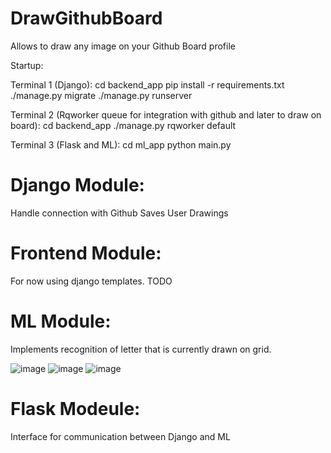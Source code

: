 # DrawGithubBoard
Allows to draw any image on your Github Board profile


Startup:

Terminal 1 (Django):
cd backend_app
pip install -r requirements.txt
./manage.py migrate
./manage.py runserver

Terminal 2 (Rqworker queue for integration with github and later to draw on board):
cd backend_app
./manage.py rqworker default

Terminal 3 (Flask and ML):
cd ml_app
python main.py


# Django Module:
Handle connection with Github
Saves User Drawings

# Frontend Module:
For now using django templates. TODO

# ML Module:
Implements recognition of letter that is currently drawn on grid.

![image](https://user-images.githubusercontent.com/38433235/145724259-c0024216-3f87-4a1a-bbdf-45f0892d9489.png)
![image](https://user-images.githubusercontent.com/38433235/145724271-6c6f0922-bfbd-4152-a17d-f5ea51b852b3.png)
![image](https://user-images.githubusercontent.com/38433235/145724278-7b9ff7ae-174a-4c6d-81a2-43dc8c819464.png)

# Flask Modeule:
Interface for communication between Django and ML

